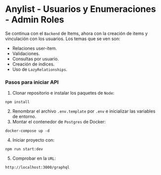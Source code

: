 # Anylist - Usuarios y Enumeraciones - Admin Roles

Se continua con el `Backend` de Items, ahora con la creación de items y vinculación con los usuarios. Los temas que se ven son: 

- Relaciones user-item.
- Validaciones.
- Consultas por usuario.
- Creación de índices.
- Uso de `LazyRelationships`.

### Pasos para iniciar API

1. Clonar repositorio e instalar los paquetes de `Node`:
```
npm install
```
2. Renombrar el archivo `.env.template` por `.env` e inicializar las variables de entorno.
3. Montar el contenedor de `Postgres` de Docker:
```
docker-compose up -d
```
4. Iniciar proyecto con:
```
npm run start:dev
```
5. Comprobar en la `URL`:
```
http://localhost:3000/graphql
```